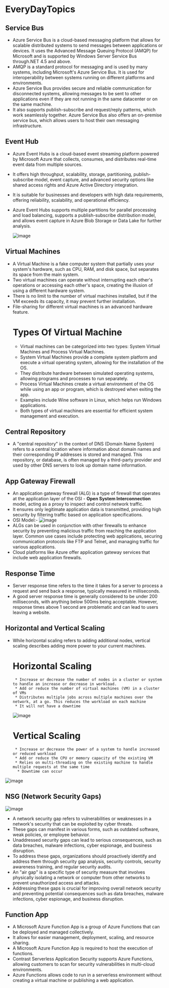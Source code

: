 # EveryDayTopics

## Service Bus
* Azure Service Bus is a cloud-based messaging platform that allows for scalable distributed systems to send messages between applications or devices. It uses the Advanced Message Queuing Protocol (AMQP) for Microsoft and is supported by Windows Server Service Bus through.NET 4.5 and above.
* AMQP is a standard protocol for messaging and is used by many systems, including Microsoft's Azure Service Bus. It is used for interoperability between systems running on different platforms and environments.
* Azure Service Bus provides secure and reliable communication for disconnected systems, allowing messages to be sent to other applications even if they are not running in the same datacenter or on the same machine.
* It also supports publish-subscribe and request/reply patterns, which work seamlessly together. Azure Service Bus also offers an on-premise service bus, which allows users to host their own messaging infrastructure.


## Event Hub
* Azure Event Hubs is a cloud-based event streaming platform powered by Microsoft Azure that collects, consumes, and distributes real-time event data from multiple sources. 
* It offers high throughput, scalability, storage, partitioning, publish-subscribe model, event capture, and advanced security options like shared access rights and Azure Active Directory integration.
* It is suitable for businesses and developers with high data requirements, offering reliability, scalability, and operational efficiency.
* Azure Event Hubs supports multiple partitions for parallel processing and load balancing, supports a publish-subscribe distribution model, and allows event capture in Azure Blob Storage or Data Lake for further analysis.

     ![image](https://github.com/user-attachments/assets/6c35c375-9842-4dab-b622-c28bb9aa017f)

## Virtual Machines
* A Virtual Machine is a fake computer system that partially uses your system's hardware, such as CPU, RAM, and disk space, but separates its space from the main system.
* Two virtual machines can operate without interrupting each other's operations or accessing each other's space, creating the illusion of using a different hardware system.
* There is no limit to the number of virtual machines installed, but if the VM exceeds its capacity, it may prevent further installation.
* File-sharing for different virtual machines is an advanced hardware feature.
  # Types Of Virtual Machine
  * Virtual machines can be categorized into two types: System Virtual Machines and Process Virtual Machines.
  * System Virtual Machines provide a complete system platform and execute a virtual operating system, allowing for the installation of the OS.
  * They distribute hardware between simulated operating systems, allowing programs and processes to run separately.
  * Process Virtual Machines create a virtual environment of the OS while using an app or program, which is destroyed when exiting the app.
  * Examples include Wine software in Linux, which helps run Windows applications.
  * Both types of virtual machines are essential for efficient system management and execution.
    
## Central Repository
 * A "central repository" in the context of DNS (Domain Name System) refers to a central location where information about domain names and their corresponding IP addresses is stored and managed. This repository, or database, is often managed by a third-party provider and used by other DNS servers to look up domain name information.

## App Gateway Firewall
* An application gateway firewall (ALG) is a type of firewall that operates at the application layer of the OSI - **Open System Interconnection** model, acting as a proxy to inspect and control network traffic.
* It ensures only legitimate application data is transmitted, providing high security by filtering traffic based on application specifications.
* OSI Model:-
  ![image](https://cf-assets.www.cloudflare.com/slt3lc6tev37/6ZH2Etm3LlFHTgmkjLmkxp/59ff240fb3ebdc7794ffaa6e1d69b7c2/osi_model_7_layers.png)
* ALGs can be used in conjunction with other firewalls to enhance security by preventing malicious traffic from reaching the application layer. Common use cases include protecting web applications, securing communication protocols like FTP and Telnet, and managing traffic for various applications.
* Cloud platforms like Azure offer application gateway services that include web application firewalls.

## Response Time
* Server response time refers to the time it takes for a server to process a request and send back a response, typically measured in milliseconds.
* A good server response time is generally considered to be under 200 milliseconds, with anything below 500ms being acceptable. However, response times above 1 second are problematic and can lead to users leaving a website.

## Horizontal and Vertical Scaling
* While horizontal scaling refers to adding additional nodes, vertical scaling describes adding more power to your current machines.
     
     # Horizontal Scaling
   
       * Increase or decrease the number of nodes in a cluster or system to handle an increase or decrease in workload.
       * Add or reduce the number of virtual machines (VM) in a cluster of VMs
       * Distributes multiple jobs across multiple machines over the network, at a go. This reduces the workload on each machine
       * It will not have a downtime
  ![image](https://www.cloudzero.com/wp-content/uploads/2023/10/how-horizontal-scaling-works-1.webp) 
       
    # Vertical Scaling
       
       * Increase or decrease the power of a system to handle increased or reduced workload
       * Add or reduce the CPU or memory capacity of the existing VM
       * Relies on multi-threading on the existing machine to handle multiple requests at the same time
        * Downtime can occur
![image](https://www.cloudzero.com/wp-content/uploads/2023/10/how-vertical-scaling-works-1.webp)

## NSG (Network Security Gaps)

![image](https://www.fortinet.com/content/dam/fortinet/images/cyberglossary/what-is-an-air-gap_.png)
* A network security gap refers to vulnerabilities or weaknesses in a network's security that can be exploited by cyber threats.
* These gaps can manifest in various forms, such as outdated software, weak policies, or employee behavior.
* Unaddressed security gaps can lead to serious consequences, such as data breaches, malware infections, cyber espionage, and business disruption.
* To address these gaps, organizations should proactively identify and address them through security gap analysis, security controls, security awareness training, and regular security audits.
* An "air gap" is a specific type of security measure that involves physically isolating a network or computer from other networks to prevent unauthorized access and attacks.
* Addressing these gaps is crucial for improving overall network security and preventing potential consequences such as data breaches, malware infections, cyber espionage, and business disruption.

## Function App
* A Microsoft Azure Function App is a group of Azure Functions that can be deployed and managed collectively.
* It allows for easier management, deployment, scaling, and resource sharing.
* A Microsoft Azure Function App is required to host the execution of functions.
* Contrast Serverless Application Security supports Azure Functions, allowing customers to scan for security vulnerabilities in multi-cloud environments.
* Azure Functions allows code to run in a serverless environment without creating a virtual machine or publishing a web application.
